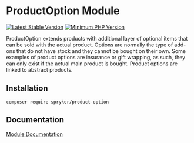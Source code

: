 # ProductOption Module
[![Latest Stable Version](https://poser.pugx.org/spryker/product-option/v/stable.svg)](https://packagist.org/packages/spryker/product-option)
[![Minimum PHP Version](https://img.shields.io/badge/php-%3E%3D%207.3-8892BF.svg)](https://php.net/)

ProductOption extends products with additional layer of optional items that can be sold with the actual product. Options are normally the type of add-ons that do not have stock and they cannot be bought on their own. Some examples of product options are insurance or gift wrapping, as such, they can only exist if the actual main product is bought. Product options are linked to abstract products.

## Installation

```
composer require spryker/product-option
```

## Documentation

[Module Documentation](https://academy.spryker.com/developing_with_spryker/module_guide/products/product/product_options.html)
